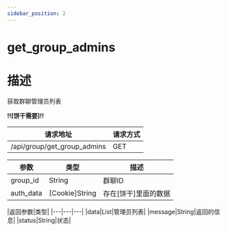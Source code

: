 ```yaml
---
sidebar_position: 2
---
```

# get_group_admins
# 描述
获取群聊管理员列表

**!!\[饼干需要\]!!**



| 请求地址 | 请求方式 |
| --- | --- |
| /api/group/get_group_admins | GET |


|参数|类型|描述|
|---|---|---|
|group_id|String|群聊ID|
|auth_data|\[Cookie\]String|存在\[饼干\]里面的数据|

|返回参数|类型|
|---|---|---|
|data|List|管理员列表|
|message|String|返回的信息|
|status|String|状态|
